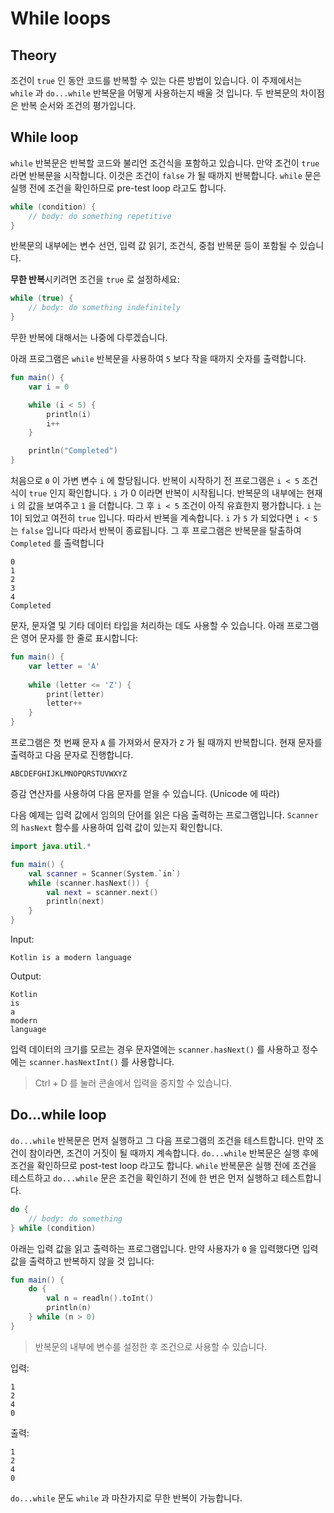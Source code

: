 # While loops

## Theory

조건이 `true` 인 동안 코드를 반복할 수 있는 다른 방법이 있습니다. 이 주제에서는 `while` 과 `do...while` 반복문을 어떻게 사용하는지 배울 것 입니다. 두 반복문의 차이점은 반복 순서와 조건의 평가입니다.



## While loop

`while` 반복문은 반복할 코드와 불리언 조건식을 포함하고 있습니다. 만약 조건이 `true` 라면 반복문을 시작합니다. 이것은 조건이 `false` 가 될 때까지 반복합니다. `while` 문은 실행 전에 조건을 확인하므로 pre-test loop 라고도 합니다.

```kotlin
while (condition) {
    // body: do something repetitive
}
```

반복문의 내부에는 변수 선언, 입력 값 읽기, 조건식, 중첩 반복문 등이 포함될 수 있습니다.

**무한 반복**시키려면 조건을 `true` 로 설정하세요:

```kotlin
while (true) {
    // body: do something indefinitely
}
```

무한 반복에 대해서는 나중에 다루겠습니다.

아래 프로그램은 `while` 반복문을 사용하여 `5` 보다 작을 때까지 숫자를 출력합니다.

```kotlin
fun main() {
    var i = 0

    while (i < 5) {
        println(i)
        i++
    }

    println("Completed")
}
```

처음으로 `0` 이 가변 변수 `i` 에 할당됩니다. 반복이 시작하기 전 프로그램은 `i < 5` 조건식이 `true` 인지 확인합니다. `i` 가 0 이라면 반복이 시작됩니다. 반복문의 내부에는 현재 `i` 의 값을 보여주고 `1` 을 더합니다. 그 후 `i < 5` 조건이 아직 유효한지 평가합니다. `i` 는 1이 되었고 여전히 `true` 입니다. 따라서 반복을 계속합니다. `i` 가 `5` 가 되었다면 `i < 5` 는 `false` 입니다 따라서 반복이 종료됩니다. 그 후 프로그램은 반복문을 탈출하여 `Completed` 를 출력합니다

```no-highlight
0
1
2
3
4
Completed
```

문자, 문자열 및 기타 데이터 타입을 처리하는 데도 사용할 수 있습니다. 아래 프로그램은 영어 문자를 한 줄로 표시합니다:

```kotlin
fun main() {
    var letter = 'A'
    
    while (letter <= 'Z') {
        print(letter)
        letter++
    }
}
```

프로그램은 첫 번째 문자 `A` 를 가져와서 문자가 `Z` 가 될 때까지 반복합니다. 현재 문자를 출력하고 다음 문자로 진행합니다.

```no-highlight
ABCDEFGHIJKLMNOPQRSTUVWXYZ
```

증감 연산자를 사용하여 다음 문자를 얻을 수 있습니다. (Unicode 에 따라)

다음 예제는 입력 값에서 임의의 단어를 읽은 다음 출력하는 프로그램입니다. `Scanner` 의 `hasNext` 함수를 사용하여 입력 값이 있는지 확인합니다.

```kotlin
import java.util.*

fun main() {
    val scanner = Scanner(System.`in`)
    while (scanner.hasNext()) {
        val next = scanner.next()
        println(next)
    }
}
```

Input:

```no-highlight
Kotlin is a modern language
```

Output:

```no-highlight
Kotlin
is
a
modern
language
```

입력 데이터의 크기를 모르는 경우 문자열에는 `scanner.hasNext()` 를 사용하고 정수에는 `scanner.hasNextInt()` 를 사용합니다. 

> Ctrl + D 를 눌러 콘솔에서 입력을 중지할 수 있습니다.

## Do...while loop

`do...while` 반복문은 먼저 실행하고 그 다음 프로그램의 조건을 테스트합니다. 만약 조건이 참이라면, 조건이 거짓이 될 때까지 계속합니다. `do...while` 반복문은 실행 후에 조건을 확인하므로 post-test loop 라고도 합니다. `while` 반복문은 실행 전에 조건을 테스트하고 `do...while` 문은 조건을 확인하기 전에 한 번은 먼저 실행하고 테스트합니다.

```kotlin
do {
    // body: do something
} while (condition)
```

아래는 입력 값을 읽고 출력하는 프로그램입니다. 만약 사용자가 `0` 을 입력했다면 입력 값을 출력하고 반복하지 않을 것 입니다:

```kotlin
fun main() {
    do {
        val n = readln().toInt()
        println(n)
    } while (n > 0)
}
```

> 반복문의 내부에 변수를 설정한 후 조건으로 사용할 수 있습니다.



입력:

```no-highlight
1
2
4
0
```

출력:

```no-highlight
1
2
4
0
```

`do...while` 문도 `while` 과 마찬가지로 무한 반복이 가능합니다.
